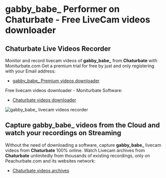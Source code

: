 # gabby_babe_ Performer on Chaturbate - Free LiveCam videos downloader

## Chaturbate Live Videos Recorder

Monitor and record livecam videos of **gabby_babe_** from **Chaturbate** with Moniturbate.com
Get a premium trial for free by just and only registering with your Email address:
* [gabby_babe_ Premium videos downloader](https://moniturbate.com/request-demo-licence-key.html)

Free livecam videos downloader - Moniturbate Software:
* [Chaturbate videos downloader](https://moniturbate.com/moniturbate-download-software.html)

![gabby_babe_ livecam videos recorder](https://peachurnet.com/templates/moniturbate-software.png)


## Capture gabby_babe_ videos from the Cloud and watch your recordings on Streaming

Without the need of downloading a software, capture **gabby_babe_** livecam videos from **Chaturbate** 100% online.
Watch Livecam archives from **Chaturbate** unlimitedly from thousands of existing recordings, only on Peachurbate.com and its websites network:
* [Chaturbate videos archives](https://peachurnet.com/)
